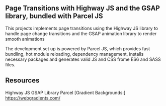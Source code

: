 ## Page Transitions with Highway JS and the GSAP library, bundled with Parcel JS

This projects implements page transitions using the Highway JS library to handle page change transitions and the GSAP animation library to render smooth animations

The development set up is powered by Parcel JS, which provides fast bundling, hot module reloading, dependency management, installs necessary packages and generates valid JS and CSS frome ES6 and SASS files.

## Resources

Highway JS
GSAP Library
Parcel
[Gradient Backgrounds:] https://webgradients.com/
